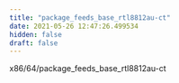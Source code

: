 ```yaml
---
title: "package_feeds_base_rtl8812au-ct"
date: 2021-05-26 12:47:26.499534
hidden: false
draft: false
---
```


x86/64/package_feeds_base_rtl8812au-ct

